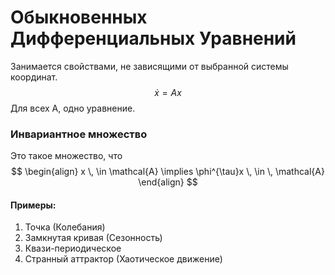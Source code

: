 
# Обыкновенных Дифференциальных Уравнений
Занимается свойствами, не зависящими от выбранной системы координат.
$$
\dot{x} = Ax
$$
Для всех A, одно уравнение.

### Инвариантное множество
Это такое множество, что 
$$
\begin{align}
x \, \in \mathcal{A} \implies \phi^{\tau}x \, \in \, \mathcal{A}
\end{align}
$$

#### Примеры:
1) Точка (Колебания)
2) Замкнутая кривая (Сезонность)
3) Квази-периодическое 
4) Странный аттрактор (Хаотическое движение)